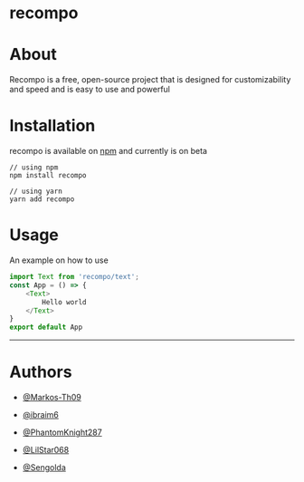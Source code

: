 # recompo
# About
Recompo is a free, open-source project that is designed for customizability and speed and is easy to use and powerful 

# Installation
recompo is available on [npm](https://npmjs.com) and currently is on beta

```
// using npm
npm install recompo

// using yarn
yarn add recompo
```
# Usage

An example on how to use

```ts
import Text from 'recompo/text';
const App = () => {
    <Text>
        Hello world
    </Text>
}
export default App
```

---

# Authors
- [@Markos-Th09](https://github.com/Markos-Th09)

- [@ibraim6](https://github.com/ibraim6)

- [@PhantomKnight287](https://github.com/PhantomKnight287)

- [@LilStar068](https://github.com/LilStar068)

- [@Sengolda](https://github.com/Sengolda)
